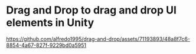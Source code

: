 # Drag and Drop to drag and drop UI elements in Unity



https://github.com/alfredo1995/drag-and-drop/assets/71193893/48a8f7c6-8854-4a67-827f-9229bd0a5951

